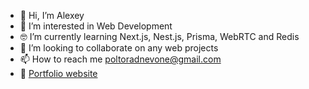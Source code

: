 - 👋 Hi, I’m Alexey
- 👀 I’m interested in Web Development
- 🤓 I’m currently learning Next.js, Nest.js, Prisma, WebRTC and Redis
- 💞️ I’m looking to collaborate on any web projects
- 📫 How to reach me poltoradnevone@gmail.com
- 💼 [Portfolio website](https://alexey-my-portfolio.netlify.app/)

<!---
lifeisbeautifu1/lifeisbeautifu1 is a ✨ special ✨ repository because its `README.md` (this file) appears on your GitHub profile.
You can click the Preview link to take a look at your changes.
--->
